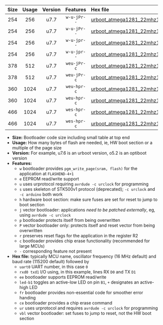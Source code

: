 |Size|Usage|Version|Features|Hex file|
|:-:|:-:|:-:|:-:|:--|
|254|256|u7.7|`w-u-jPr--`|[urboot_atmega1281_22mhz1184_230400bps_uart0_rxe0_txe1_led+b5_ur_vbl.hex](https://raw.githubusercontent.com/stefanrueger/urboot.hex/main/cores/megacore/atmega1281/fcpu_22mhz1184/230400_bps/urboot_atmega1281_22mhz1184_230400bps_uart0_rxe0_txe1_led+b5_ur_vbl.hex)|
|254|256|u7.7|`w-u-jPr--`|[urboot_atmega1281_22mhz1184_230400bps_uart1_rxd2_txd3_led+b5_ur_vbl.hex](https://raw.githubusercontent.com/stefanrueger/urboot.hex/main/cores/megacore/atmega1281/fcpu_22mhz1184/230400_bps/urboot_atmega1281_22mhz1184_230400bps_uart1_rxd2_txd3_led+b5_ur_vbl.hex)|
|254|256|u7.7|`w-u-jpr--`|[urboot_atmega1281_22mhz1184_230400bps_uart0_rxe0_txe1_led+b5_fr_ur_vbl.hex](https://raw.githubusercontent.com/stefanrueger/urboot.hex/main/cores/megacore/atmega1281/fcpu_22mhz1184/230400_bps/urboot_atmega1281_22mhz1184_230400bps_uart0_rxe0_txe1_led+b5_fr_ur_vbl.hex)|
|254|256|u7.7|`w-u-jpr--`|[urboot_atmega1281_22mhz1184_230400bps_uart1_rxd2_txd3_led+b5_fr_ur_vbl.hex](https://raw.githubusercontent.com/stefanrueger/urboot.hex/main/cores/megacore/atmega1281/fcpu_22mhz1184/230400_bps/urboot_atmega1281_22mhz1184_230400bps_uart1_rxd2_txd3_led+b5_fr_ur_vbl.hex)|
|378|512|u7.7|`weu-jPr-c`|[urboot_atmega1281_22mhz1184_230400bps_uart0_rxe0_txe1_ee_led+b5_fr_ce_ur_vbl.hex](https://raw.githubusercontent.com/stefanrueger/urboot.hex/main/cores/megacore/atmega1281/fcpu_22mhz1184/230400_bps/urboot_atmega1281_22mhz1184_230400bps_uart0_rxe0_txe1_ee_led+b5_fr_ce_ur_vbl.hex)|
|378|512|u7.7|`weu-jPr-c`|[urboot_atmega1281_22mhz1184_230400bps_uart1_rxd2_txd3_ee_led+b5_fr_ce_ur_vbl.hex](https://raw.githubusercontent.com/stefanrueger/urboot.hex/main/cores/megacore/atmega1281/fcpu_22mhz1184/230400_bps/urboot_atmega1281_22mhz1184_230400bps_uart1_rxd2_txd3_ee_led+b5_fr_ce_ur_vbl.hex)|
|360|1024|u7.7|`weu-hpr-c`|[urboot_atmega1281_22mhz1184_230400bps_uart0_rxe0_txe1_ee_led+b5_fr_ce_ur.hex](https://raw.githubusercontent.com/stefanrueger/urboot.hex/main/cores/megacore/atmega1281/fcpu_22mhz1184/230400_bps/urboot_atmega1281_22mhz1184_230400bps_uart0_rxe0_txe1_ee_led+b5_fr_ce_ur.hex)|
|360|1024|u7.7|`weu-hpr-c`|[urboot_atmega1281_22mhz1184_230400bps_uart1_rxd2_txd3_ee_led+b5_fr_ce_ur.hex](https://raw.githubusercontent.com/stefanrueger/urboot.hex/main/cores/megacore/atmega1281/fcpu_22mhz1184/230400_bps/urboot_atmega1281_22mhz1184_230400bps_uart1_rxd2_txd3_ee_led+b5_fr_ce_ur.hex)|
|466|1024|u7.7|`wes-hpr-c`|[urboot_atmega1281_22mhz1184_230400bps_uart0_rxe0_txe1_ee_led+b5_fr_ce.hex](https://raw.githubusercontent.com/stefanrueger/urboot.hex/main/cores/megacore/atmega1281/fcpu_22mhz1184/230400_bps/urboot_atmega1281_22mhz1184_230400bps_uart0_rxe0_txe1_ee_led+b5_fr_ce.hex)|
|466|1024|u7.7|`wes-hpr-c`|[urboot_atmega1281_22mhz1184_230400bps_uart1_rxd2_txd3_ee_led+b5_fr_ce.hex](https://raw.githubusercontent.com/stefanrueger/urboot.hex/main/cores/megacore/atmega1281/fcpu_22mhz1184/230400_bps/urboot_atmega1281_22mhz1184_230400bps_uart1_rxd2_txd3_ee_led+b5_fr_ce.hex)|

- **Size:** Bootloader code size including small table at top end
- **Usage:** How many bytes of flash are needed, ie, HW boot section or a multiple of the page size
- **Version:** For example, u7.6 is an urboot version, o5.2 is an optiboot version
- **Features:**
  + `w` bootloader provides `pgm_write_page(sram, flash)` for the application at `FLASHEND-4+1`
  + `e` EEPROM read/write support
  + `u` uses urprotocol requiring `avrdude -c urclock` for programming
  + `s` uses skeleton of STK500v1 protocol (deprecated); `-c urclock` and `-c arduino` both work
  + `h` hardware boot section: make sure fuses are set for reset to jump to boot section
  + `j` vector bootloader: applications *need to be patched externally*, eg, using `avrdude -c urclock`
  + `p` bootloader protects itself from being overwritten
  + `P` vector bootloader only: protects itself and reset vector from being overwritten
  + `r` preserves reset flags for the application in the register R2
  + `c` bootloader provides chip erase functionality (recommended for large MCUs)
  + `-` corresponding feature not present
- **Hex file:** typically MCU name, oscillator frequency (16 MHz default) and baud rate (115200 default) followed by
  + `uart0` UART number, in this case `0`
  + `rxd0 txd1` I/O using, in this example, lines RX `D0` and TX `D1`
  + `ee` bootloader supports EEPROM read/write
  + `led-b1` toggles an active-low LED on pin `B1`, `+` designates an active-high LED
  + `fr` bootloader provides non-essential code for smoother error handing
  + `ce` bootloader provides a chip erase command
  + `ur` uses urprotocol and requires `avrdude -c urclock` for programming
  + `vbl` vector bootloader: set fuses to jump to reset, not the HW boot section
